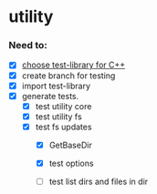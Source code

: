 # utility

### Need to:
- [x] [choose test-library for C++](docs/testing)
- [x] create branch for testing
- [x] import test-library
- [x] generate tests.
    - [x] test utility core
    - [x] test utility fs
    - [x] test fs updates
        - [x] GetBaseDir
        - [x] test options
        - [ ] test list dirs and files in dir


